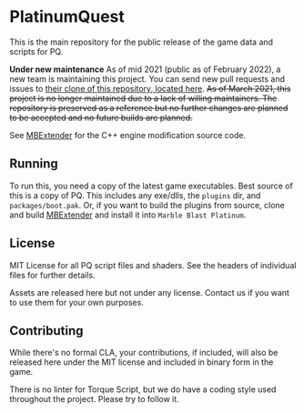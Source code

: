 # PlatinumQuest

This is the main repository for the public release of the game data and scripts for PQ.

**Under new maintenance** As of mid 2021 (public as of February 2022), a new team is maintaining this project. You can send new pull requests and issues to [their clone of this repository, located here](https://github.com/The-New-Platinum-Team/PlatinumQuest-Dev). ~~As of March 2021, this project is no longer maintained due to a lack of willing maintainers. The repository is preserved as a reference but no further changes are planned to be accepted and no future builds are planned.~~

See [MBExtender](https://github.com/PlatinumTeam/MBExtender) for the C++ engine modification source code.

## Running
To run this, you need a copy of the latest game executables. Best source of this is a copy of PQ. This includes any exe/dlls, the `plugins` dir, and `packages/boot.pak`. Or, if you want to build the plugins from source, clone and build [MBExtender](https://github.com/PlatinumTeam/MBExtender) and install it into `Marble Blast Platinum`.

## License
MIT License for all PQ script files and shaders. See the headers of individual files for further details.

Assets are released here but not under any license. Contact us if you want to use them for your own purposes.

## Contributing
While there's no formal CLA, your contributions, if included, will also be released here under the MIT license and included in binary form in the game.

There is no linter for Torque Script, but we do have a coding style used throughout the project. Please try to follow it.
